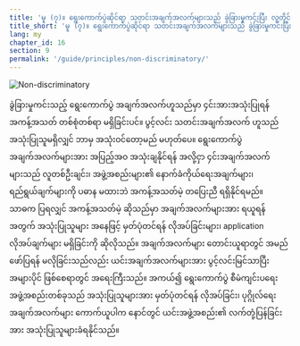 ```yaml
---
title: 'မူ (၇)။ ရွေးကောက်ပွဲဆိုင်ရာ သတင်းအချက်အလက်များသည် ခွဲခြားမှုကင်းပြီး လူတိုင်းရနိုင်သည့်အခါ ပွင်လင်းမြင်သာမှု ရှိသည်'
title_short: 'မူ (၇)။ ရွေးကောက်ပွဲဆိုင်ရာ သတင်းအချက်အလက်များသည် ခွဲခြားမှုကင်းပြီး လူတိုင်းရနိုင်သည့်အခါ ပွင်လင်းမြင်သာမှု ရှိသည်'
lang: my
chapter_id: 16
section: 9
permalink: '/guide/principles/non-discriminatory/'
---
```


![Non-discriminatory](/images/inventory/principles/non-discriminatory.png)

ခွဲခြားမှုကင်းသည့် ရွေးကောက်ပွဲ အချက်အလက်ဟူသည်မှာ ၄င်းအားအသုံးပြုရန် အကန့်အသတ် တစ်စုံတစ်ရာ မရှိခြင်းပင်။ ပွင့်လင်း သတင်းအချက်အလက် ဟူသည် အသုံးပြုသူမရှိလျှင် ဘာမှ အသုံးဝင်တော့မည် မဟုတ်ပေ။ ရွေးကောက်ပွဲအချက်အလက်များအား အပြည့်အဝ အသုံးချနိုင်ရန် အလို့ငှာ ၄င်းအချက်အလက်များသည် လူတစ်ဦးချင်း၊ အဖွဲ့အစည်းများ၏ နောက်ခံကိုယ်ရေးအချက်များ၊ ရည်ရွယ်ချက်များကို ပဓာန မထားဘဲ အကန့်အသတ်မဲ့ တပြေးညီ ရရှိနိုင်ရမည်။ သာဓက ပြရလျှင် အကန့်အသတ်မဲ့ ဆိုသည်မှာ အချက်အလက်များအား ရယူရန်အတွက် အသုံးပြုသူများ အနေဖြင့် မှတ်ပုံတင်ရန် လိုအပ်ခြင်းများ၊ application လိုအပ်ချက်များ မရှိခြင်းကို ဆိုလိုသည်။ အချက်အလက်များ တောင်းယူရာတွင် အမည်ဖော်ပြရန် မလိုခြင်းသည်လည်း ယင်းအချက်အလက်များအား ပွင့်လင်းမြင်သာပြီး အများပိုင် ဖြစ်စေရာတွင် အရေးကြီးသည်။ အကယ်၍ ရွေးကောက်ပွဲ စီမံကျင်းပရေး အဖွဲ့အစည်းတစ်ခုသည် အသုံးပြုသူများအား မှတ်ပုံတင်ရန် လိုအပ်ခြင်း၊ ပုဂ္ဂိုလ်ရေး အချက်အလက်များ ကောက်ယူပါက နောင်တွင် ယင်းအဖွဲ့အစည်း၏ လက်တုံ့ပြန်ခြင်းအား အသုံးပြုသူများခံရနိုင်သည်။
